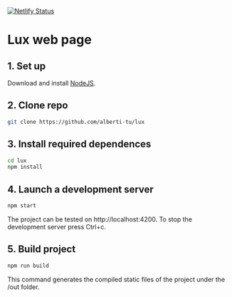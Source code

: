 
[![Netlify Status](https://api.netlify.com/api/v1/badges/b0df9ab2-a38a-4c77-a7ca-362e419844b4/deploy-status)](https://app.netlify.com/sites/luxfundacio/deploys)

# **Lux web page**

## 1. Set up

Download and install [NodeJS](https://nodejs.org).

## 2. Clone repo

```bash
git clone https://github.com/alberti-tu/lux
```

## 3. Install required dependences

```bash
cd lux
npm install
```

## 4. Launch a development server

```bash
npm start
```
The project can be tested on http://localhost:4200. To stop the development server press Ctrl+c.

## 5. Build project

```bash
npm run build
```
This command generates the compiled static files of the project under the /out folder.